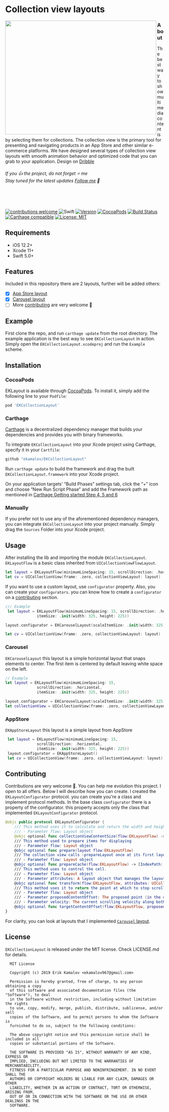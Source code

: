 # Collection view layouts

<img align="left" src="https://github.com/ekamalov/MediaFiles/blob/master/EKCollectionLayout.gif" width="480" height="360"/>

### About
The best way to show multimedia content is by selecting them for collections. The collection view is the primary tool for presenting and navigating products in an App Store and other similar e-commerce platforms. We have designed several types of collection view layouts with smooth animation behavior and optimized code that you can grab to your application. Design on [Dribble](https://dribbble.com/shots/7970521-Collection-view-layouts-Concept?utm_source=Clipboard_Shot&utm_campaign=ehrlan&utm_content=Collection%20view%20layouts%20(Concept)&utm_medium=Social_Share)

###### If you 👍 the project, do not forget ⭐️ me <br> Stay tuned for the latest updates [Follow me](https://github.com/ekamalov) 🤙

<br><br>

[![contributions welcome](https://img.shields.io/badge/contributions-welcome-brightgreen.svg?style=flat)](https://github.com/ekamalov/EKCollectionLayout/issues)
![Swift](https://img.shields.io/badge/Swift-5.0-orange.svg)
[![Version](https://img.shields.io/github/release/ekamalov/EKCollectionLayout.svg)](https://github.com/ekamalov/EKCollectionLayout/releases)
[![CocoaPods](http://img.shields.io/cocoapods/v/EKCollectionLayout.svg)](https://cocoapods.org/pods/EKCollectionLayout)
[![Build Status](https://travis-ci.org/ekamalov/EKCollectionLayout.svg?branch=master)](https://travis-ci.org/ekamalov/EKCollectionLayout)
[![Carthage compatible](https://img.shields.io/badge/Carthage-compatible-4BC51D.svg?style=flat)](https://github.com/Carthage/Carthage)
[![License: MIT](https://img.shields.io/badge/License-MIT-blue.svg)](https://github.com/ekamalov/EKCollectionLayout)


## Requirements

- iOS 12.2+
- Xcode 11+
- Swift 5.0+

## Features
Included in this repository there are 2 layouts, further will be added others:
- [x] [App Store layout](#AppStore)
- [x] [Carousel layout](#Carousel)
- [ ] More [contributing](#Contributing) are very welcome 🙌

## Example
First clone the repo, and run `carthage update` from the root directory.
The example application is the best way to see `EKCollectionLayout` in action. Simply open the `EKCollectionLayout.xcodeproj` and run the `Example` scheme.

## Installation

### CocoaPods

EKLayout is available through [CocoaPods](http://cocoapods.org). To install
it, simply add the following line to your `Podfile`:

```ruby
pod 'EKCollectionLayout'
```

### Carthage

[Carthage](https://github.com/Carthage/Carthage) is a decentralized dependency manager that builds your dependencies and provides you with binary frameworks.

To integrate `EKCollectionLayout` into your Xcode project using Carthage, specify it in your `Cartfile`:

```ruby
github "ekamalov/EKCollectionLayout"
```

Run `carthage update` to build the framework and drag the built `EKCollectionLayout.framework` into your Xcode project.

On your application targets’ “Build Phases” settings tab, click the “+” icon and choose “New Run Script Phase” and add the Framework path as mentioned in [Carthage Getting started Step 4, 5 and 6](https://github.com/Carthage/Carthage/blob/master/README.md#if-youre-building-for-ios-tvos-or-watchos)

### Manually

If you prefer not to use any of the aforementioned dependency managers, you can integrate `EKCollectionLayout` into your project manually. Simply drag the `Sources` Folder into your Xcode project.

## Usage

After installing the lib and importing the module `EKCollectionLayout`. `EKLayoutFlow` is a basic class inherited from  `UICollectionViewFlowLayout`.

```swift
let layout = EKLayoutFlow(minimumLineSpacing: 15, scrollDirection: .horizontal, itemSize: CGSize)
let cv = UICollectionView(frame: .zero, collectionViewLayout: layout)
```
If you want to use a custom layout, use `configurator` property. Also, you can create your `configurators`. you can know how to create a `configurator` on a [contributing](#Contributing) section.    

```swift
/// Example
 let layout = EKLayoutFlow(minimumLineSpacing: 15, scrollDirection: .horizontal,
 			  itemSize: .init(width: 325, height: 225))

layout.configurator = EKCarouselLayout(scaleItemSize: .init(width: 325, height: 200))

let cv = UICollectionView(frame: .zero, collectionViewLayout: layout)
```
### Carousel
`EKCarouselLayout` this layout is a simple horizontal layout that snaps elements to center. The first item is centered by default leaving white space on the left.
```swift
// Example
let layout = EKLayoutFlow(minimumLineSpacing: 15,
			  scrollDirection: .horizontal,
			  itemSize: .init(width: 325, height: 225))

layout.configurator = EKCarouselLayout(scaleItemSize: .init(width: 325, height: 200))
let collectionView = UICollectionView(frame: .zero, collectionViewLayout: layout)

```

### AppStore
`EKAppStoreLayout` this layout is a simple layout from AppStore
```swift
 let layout = EKLayoutFlow(minimumLineSpacing: 15,
			  scrollDirection: .horizontal,
			  itemSize: .init(width: 325, height: 225))
 layout.configurator = EKAppStoreLayout()
 let cv = UICollectionView(frame: .zero, collectionViewLayout: layout)
```
## Contributing
Contributions are very welcome 🙌. You can help me evolution this project. I open to all offers. Below I will describe how you can create. I created the `EKLayoutConfigurator` protocol. you can create you're a class and implement protocol methods. In the base class `configurator` there is a property of the configurator. this property accepts only the class that implemented
`EKLayoutConfigurator` protocol.
```swift
@objc public protocol EKLayoutConfigurator {
    /// This method uses it to calculate and return the width and height of the collection view’s content.
    /// - Parameter flow: Layout object
    @objc optional func collectionViewContentSize(flow:EKLayoutFlow) -> CGSize
    /// This method used to prepare items for displaying
    /// - Parameter flow: Layout object
    @objc optional func prepare(layout flow:EKLayoutFlow)
    /// The collection view calls -prepareLayout once at its first layout as the first message to the layout instance.
    /// - Parameter flow: Layout object
    @objc optional func prepareCache(flow:EKLayoutFlow) -> [IndexPath: UICollectionViewLayoutAttributes]
    /// This method uses to control the cell.
    /// - Parameter flow: Layout object
    /// - Parameter attributes: A layout object that manages the layout-related attributes for a given item in a collection view.
    @objc optional func transform(flow:EKLayoutFlow, attributes: UICollectionViewLayoutAttributes)
    /// This method uses it to return the point at which to stop scrolling.
    /// - Parameter flow: Layout object
    /// - Parameter proposedContentOffset: The proposed point (in the collection view’s content view) at which to stop scrolling. This is the value at which scrolling would naturally stop if no adjustments were made. The point reflects the upper-left corner of the visible content.
    /// - Parameter velocity: The current scrolling velocity along both the horizontal and vertical axes. This value is measured in points per second.
    @objc optional func targetContentOffset(flow:EKLayoutFlow, proposedContentOffset: CGPoint, velocity: CGPoint) -> CGPoint
}
```
For clarity, you can look at layouts that I implemented [`Carousel` layout](Source/Layouts/EKCarouselLayout.swift).
## License
`EKCollectionLayout`  is released under the MIT license. Check LICENSE.md for details.

```
  MIT License

  Copyright (c) 2019 Erik Kamalov <ekamalov967@gmail.com>

  Permission is hereby granted, free of charge, to any person obtaining a copy
  of this software and associated documentation files (the "Software"), to deal
  in the Software without restriction, including without limitation the rights
  to use, copy, modify, merge, publish, distribute, sublicense, and/or sell
  copies of the Software, and to permit persons to whom the Software is
  furnished to do so, subject to the following conditions:

  The above copyright notice and this permission notice shall be included in all
  copies or substantial portions of the Software.

  THE SOFTWARE IS PROVIDED "AS IS", WITHOUT WARRANTY OF ANY KIND, EXPRESS OR
  IMPLIED, INCLUDING BUT NOT LIMITED TO THE WARRANTIES OF MERCHANTABILITY,
  FITNESS FOR A PARTICULAR PURPOSE AND NONINFRINGEMENT. IN NO EVENT SHALL THE
  AUTHORS OR COPYRIGHT HOLDERS BE LIABLE FOR ANY CLAIM, DAMAGES OR OTHER
  LIABILITY, WHETHER IN AN ACTION OF CONTRACT, TORT OR OTHERWISE, ARISING FROM,
  OUT OF OR IN CONNECTION WITH THE SOFTWARE OR THE USE OR OTHER DEALINGS IN THE
  SOFTWARE.
```
